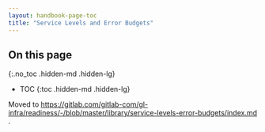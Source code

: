 ```yaml
---
layout: handbook-page-toc
title: "Service Levels and Error Budgets"
---
```


## On this page
{:.no_toc .hidden-md .hidden-lg}

- TOC
{:toc .hidden-md .hidden-lg}

Moved to https://gitlab.com/gitlab-com/gl-infra/readiness/-/blob/master/library/service-levels-error-budgets/index.md .
